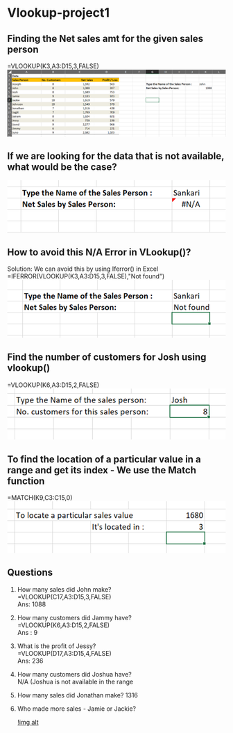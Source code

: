 # Vlookup-project1
## Finding the Net sales amt for the given sales person
=VLOOKUP(K3,A3:D15,3,FALSE)    
![img alt](https://github.com/nsankareswari-70/Vlookup-project1/blob/4535d99e818cd4a36be77a9bc001f9cd2a80fd73/ex88.png)

## If we are looking for the data that is not available, what would be the case?

![img alt](https://github.com/nsankareswari-70/Vlookup-project1/blob/0ccce75f56601f578a3e6d96d20fdcf698f375c2/ex89.png)

## How to avoid this N/A Error in VLookup()?    
Solution: We can avoid this by using Iferror() in Excel    
=IFERROR(VLOOKUP(K3,A3:D15,3,FALSE),"Not found")   
![img alt](https://github.com/nsankareswari-70/Vlookup-project1/blob/d3b12d91e247588be2717ecbea9a0d31a3317ac1/ex90.png)   

## Find the number of customers for Josh using vlookup()
=VLOOKUP(K6,A3:D15,2,FALSE)     
![img alt](https://github.com/nsankareswari-70/Vlookup-project1/blob/06d8886425c96e2098770259ad85a86f1edd25c4/ex91.png)

## To find the location of a particular value in a range and get its index - We use the Match function

=MATCH(K9,C3:C15,0)   
![img alt](https://github.com/nsankareswari-70/Vlookup-project1/blob/ac53835e3c617048f29ebfc0ce92c97f123578ad/ex92.png)

## Questions
1. How many sales did John make?    
=VLOOKUP(C17,A3:D15,3,FALSE)    
Ans: 1088    
2. How many customers did Jammy have?    
=VLOOKUP(K6,A3:D15,2,FALSE)     
Ans : 9    

3. What is the profit of Jessy?    
   =VLOOKUP(D17,A3:D15,4,FALSE)     
   Ans: 236   
4. How many customers did Joshua have?    
   N/A (Joshua is not available in the range

5. How many sales did Jonathan make?
   1316
6. Who made more sales - Jamie or Jackie?
   
   [!img alt](https://github.com/nsankareswari-70/Vlookup-project1/blob/1a2a91e0fdfd6b87205ce0f3f2fef58658fee415/ex93.png)
   
   
   
   

   











